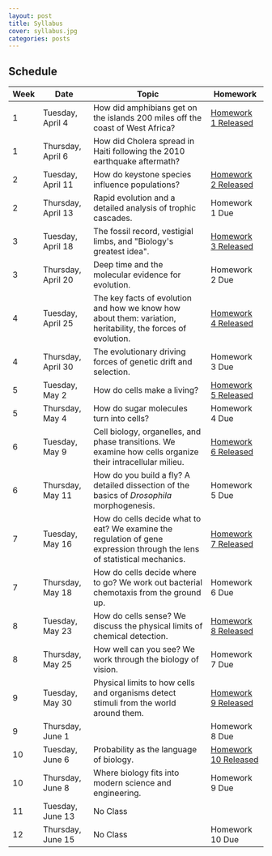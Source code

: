 ```yaml
---
layout: post
title: Syllabus
cover: syllabus.jpg
categories: posts
---
```



## Schedule


| Week | Date | Topic | Homework |
| -- | -- | -- | -- |
| 1 | Tuesday, April 4 | How did amphibians get on the islands 200 miles off the coast of West Africa?| [Homework 1 Released]()|
| 1 | Thursday, April 6 | How did Cholera spread in Haiti following the 2010 earthquake aftermath? | |
| 2 | Tuesday, April 11 | How do keystone species influence populations?| [Homework 2 Released]() |
| 2 | Thursday, April 13 | Rapid evolution and a detailed analysis of trophic cascades. | Homework 1 Due |
| 3 | Tuesday, April 18 | The fossil record, vestigial limbs, and "Biology's greatest idea". | [Homework 3 Released]() |
| 3 | Thursday, April 20 | Deep time and the molecular evidence for evolution. | Homework 2 Due |
| 4 | Tuesday, April 25 | The key facts of evolution and how we know how about them: variation, heritability, the forces of evolution. | [Homework 4 Released]() |
| 4 | Thursday, April 30 | The evolutionary driving forces of genetic drift and selection. | Homework 3 Due |
| 5 | Tuesday, May 2 | How do cells make a living? | [Homework 5 Released]() |
| 5 | Thursday, May 4 | How do sugar molecules turn into cells?  | Homework 4 Due |
| 6 | Tuesday, May 9 | Cell biology, organelles, and phase transitions. We examine how cells organize their intracellular milieu.| [Homework 6 Released]() |
| 6 | Thursday, May 11 | How do you build a fly? A detailed dissection of the basics of *Drosophila* morphogenesis. | Homework 5 Due |
| 7 | Tuesday, May 16 | How do cells decide what to eat? We examine the regulation of gene expression through the lens of statistical mechanics. | [Homework 7 Released]() |
| 7 | Thursday, May 18 | How do cells decide where to go? We work out bacterial chemotaxis from the ground up. | Homework 6 Due |
| 8 | Tuesday, May 23 | How do cells sense? We discuss the physical limits of chemical detection. | [Homework 8 Released]() |
| 8 | Thursday, May 25 | How well can you see? We work through the biology of vision. | Homework 7 Due |
| 9 | Tuesday, May 30 |  Physical limits to how cells and organisms detect stimuli from the world around them. | [Homework 9 Released]() |
| 9 | Thursday, June 1 | | Homework 8 Due |
| 10 | Tuesday, June 6 | Probability as the language of biology. | [Homework 10 Released]() |
| 10 | Thursday, June 8| Where biology fits into modern science and engineering. | Homework 9 Due |
| 11 | Tuesday, June 13 | No Class | |
| 12 | Thursday, June 15 | No Class | Homework 10 Due |
